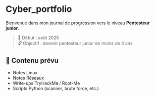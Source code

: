 # Cyber_portfolio
Bienvenue dans mon journal de progression vers le niveau **Pentesteur junior**.

> 📅 Début : août 2025  
> 🔓 Objectif : devenir pentesteur junior en moins de 3 ans

## 📂 Contenu prévu
- Notes Linux
- Notes Réseaux
- Write-ups TryHackMe / Root-Me
- Scripts Python (scanner, brute force, etc.)

